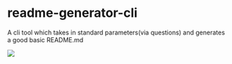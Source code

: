 # readme-generator-cli
A cli tool which takes in standard parameters(via questions) and generates a good basic README.md

![](https://user-images.githubusercontent.com/9840435/59459416-07f1e580-8e1d-11e9-89e7-6a5e6b373e93.gif)
